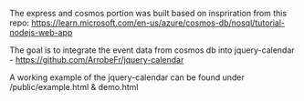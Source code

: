 The express and cosmos portion was built based on inspriration from this repo: https://learn.microsoft.com/en-us/azure/cosmos-db/nosql/tutorial-nodejs-web-app

The goal is to integrate the event data from cosmos db into jquery-calendar - https://github.com/ArrobeFr/jquery-calendar

A working example of the jquery-calendar can be found under /public/example.html & demo.html

